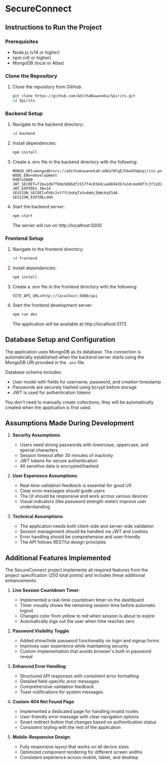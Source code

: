 # SecureConnect

## Instructions to Run the Project

### Prerequisites
- Node.js (v14 or higher)
- npm (v6 or higher)
- MongoDB (local or Atlas)

### Clone the Repository
1. Clone the repository from GitHub:
   ```bash
   git clone https://github.com/AdithaBuwaneka/Spiritx.git
   cd Spiritx
   ```

### Backend Setup
1. Navigate to the backend directory:
   ```bash
   cd backend
   ```

2. Install dependencies:
   ```bash
   npm install
   ```

3. Create a .env file in the backend directory with the following:
   ```
   MONGO_URI=mongodb+srv://adithabuwaneka0:oUKa76FgEJ5kwXVb@spiritx.pnu1d.mongodb.net/SecureConnect_DB
   NODE_ENV=development
   PORT=5000
   JWT_SECRET=f16a1d67f8de5886df2157f4c034dcaa8b943b7e1dc4e69f7c3f12d12a25f698
   JWT_EXPIRES_IN=1d
   SESSION_SECRET=PX8r2vY7fL9sKqTzGn4mHj3bWc6xE5dA
   SESSION_EXPIRE=30m
   ```

4. Start the backend server:
   ```bash
   npm start
   ```
   The server will run on http://localhost:5000

### Frontend Setup
1. Navigate to the frontend directory:
   ```bash
   cd frontend
   ```

2. Install dependencies:
   ```bash
   npm install
   ```

3. Create a .env file in the frontend directory with the following:
   ```
   VITE_API_URL=http://localhost:5000/api
   ```

4. Start the frontend development server:
   ```bash
   npm run dev
   ```
   The application will be available at http://localhost:5173

## Database Setup and Configuration

The application uses MongoDB as its database. The connection is automatically established when the backend server starts using the MongoDB URI provided in the `.env` file.

Database schema includes:
- User model with fields for username, password, and creation timestamp
- Passwords are securely hashed using bcrypt before storage
- JWT is used for authentication tokens

You don't need to manually create collections; they will be automatically created when the application is first used.

## Assumptions Made During Development

1. **Security Assumptions**:
   - Users need strong passwords with lowercase, uppercase, and special characters
   - Session timeout after 30 minutes of inactivity
   - JWT tokens for secure authentication
   - All sensitive data is encrypted/hashed

2. **User Experience Assumptions**:
   - Real-time validation feedback is essential for good UX
   - Clear error messages should guide users
   - The UI should be responsive and work across various devices
   - Visual indicators (like password strength meter) improve user understanding

3. **Technical Assumptions**:
   - The application needs both client-side and server-side validation
   - Session management should be handled via JWT and cookies
   - Error handling should be comprehensive and user-friendly
   - The API follows RESTful design principles

## Additional Features Implemented

The SecureConnect project implements all required features from the project specification (250 total points) and includes these additional enhancements:

1. **Live Session Countdown Timer**:
   - Implemented a real-time countdown timer on the dashboard
   - Timer visually shows the remaining session time before automatic logout
   - Changes color from yellow to red when session is about to expire
   - Automatically logs out the user when time reaches zero

2. **Password Visibility Toggle**:
   - Added show/hide password functionality on login and signup forms
   - Improves user experience while maintaining security
   - Custom implementation that avoids browser's built-in password reveal

3. **Enhanced Error Handling**:
   - Structured API responses with consistent error formatting
   - Detailed field-specific error messages
   - Comprehensive validation feedback
   - Toast notifications for system messages

4. **Custom 404 Not Found Page**:
   - Implemented a dedicated page for handling invalid routes
   - User-friendly error message with clear navigation options
   - Smart redirect button that changes based on authentication status
   - Consistent styling with the rest of the application

5. **Mobile-Responsive Design**:
   - Fully responsive layout that works on all device sizes
   - Optimized component rendering for different screen widths
   - Consistent experience across mobile, tablet, and desktop
